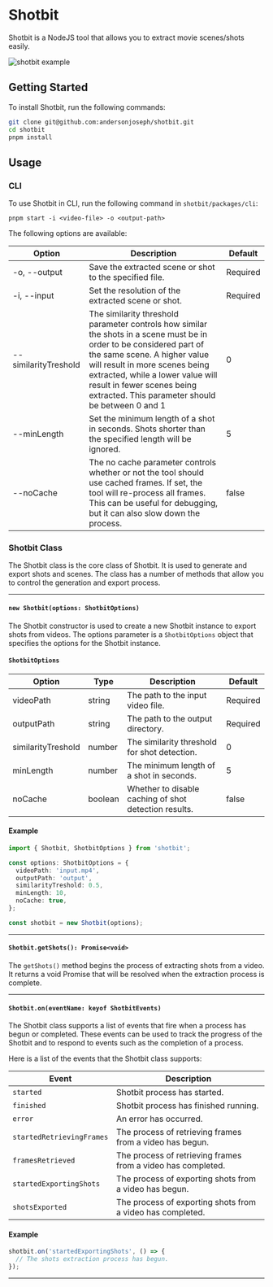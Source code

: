 # Shotbit

Shotbit is a NodeJS tool that allows you to extract movie scenes/shots easily.

![shotbit example](./cover.gif)

## Getting Started

To install Shotbit, run the following commands:

```sh
git clone git@github.com:andersonjoseph/shotbit.git
cd shotbit
pnpm install
```

## Usage

### CLI

To use Shotbit in CLI, run the following command in `shotbit/packages/cli`:

```
pnpm start -i <video-file> -o <output-path>
```

The following options are available:

| Option               | Description                                                                                                                                                                                                                                                                                                 | Default  |
| -------------------- | ----------------------------------------------------------------------------------------------------------------------------------------------------------------------------------------------------------------------------------------------------------------------------------------------------------- | -------- |
| -o, --output         | Save the extracted scene or shot to the specified file.                                                                                                                                                                                                                                                     | Required |
| -i, --input          | Set the resolution of the extracted scene or shot.                                                                                                                                                                                                                                                          | Required |
| --similarityTreshold | The similarity threshold parameter controls how similar the shots in a scene must be in order to be considered part of the same scene. A higher value will result in more scenes being extracted, while a lower value will result in fewer scenes being extracted. This parameter should be between 0 and 1 | 0        |
| --minLength          | Set the minimum length of a shot in seconds. Shots shorter than the specified length will be ignored.                                                                                                                                                                                                       | 5        |
| --noCache            | The no cache parameter controls whether or not the tool should use cached frames. If set, the tool will re-process all frames. This can be useful for debugging, but it can also slow down the process.                                                                                                     | false    |

### Shotbit Class

The Shotbit class is the core class of Shotbit. It is used to generate and export shots and scenes. The class has a number of methods that allow you to control the generation and export process.

---

#### `new Shotbit(options: ShotbitOptions)`

The Shotbit constructor is used to create a new Shotbit instance to export shots from videos. The options parameter is a `ShotbitOptions` object that specifies the options for the Shotbit instance.

#### `ShotbitOptions`

| Option             | Type    | Description                                           | Default  |
| ------------------ | ------- | ----------------------------------------------------- | -------- |
| videoPath          | string  | The path to the input video file.                     | Required |
| outputPath         | string  | The path to the output directory.                     | Required |
| similarityTreshold | number  | The similarity threshold for shot detection.          | 0        |
| minLength          | number  | The minimum length of a shot in seconds.              | 5        |
| noCache            | boolean | Whether to disable caching of shot detection results. | false    |

#### Example

```typescript
import { Shotbit, ShotbitOptions } from 'shotbit';

const options: ShotbitOptions = {
  videoPath: 'input.mp4',
  outputPath: 'output',
  similarityTreshold: 0.5,
  minLength: 10,
  noCache: true,
};

const shotbit = new Shotbit(options);
```

---

#### `Shotbit.getShots(): Promise<void>`

The `getShots()` method begins the process of extracting shots from a video. It returns a void Promise that will be resolved when the extraction process is complete.

---

#### `Shotbit.on(eventName: keyof ShotbitEvents)`

The Shotbit class supports a list of events that fire when a process has begun or completed. These events can be used to track the progress of the Shotbit and to respond to events such as the completion of a process.

Here is a list of the events that the Shotbit class supports:

| Event                     | Description                                                  |
| ------------------------- | ------------------------------------------------------------ |
| `started`                 | Shotbit process has started.                                 |
| `finished`                | Shotbit process has finished running.                        |
| `error`                   | An error has occurred.                                       |
| `startedRetrievingFrames` | The process of retrieving frames from a video has begun.     |
| `framesRetrieved`         | The process of retrieving frames from a video has completed. |
| `startedExportingShots`   | The process of exporting shots from a video has begun.       |
| `shotsExported`           | The process of exporting shots from a video has completed.   |

#### Example

```typescript
shotbit.on('startedExportingShots', () => {
  // The shots extraction process has begun.
});
```

---

